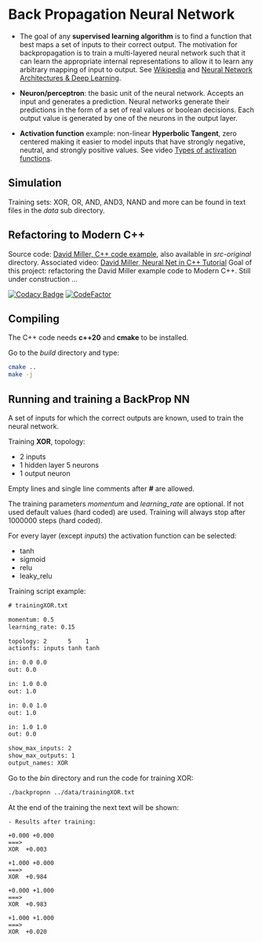 # Back Propagation Neural Network

- The goal of any **supervised learning algorithm** is to find a function that best maps a set of inputs to their correct output. The motivation for backpropagation is to train a multi-layered neural network such that it can learn the appropriate internal representations to allow it to learn any arbitrary mapping of input to output. See [Wikipedia](https://en.wikipedia.org/wiki/Backpropagation) and [Neural Network Architectures & Deep Learning](https://www.youtube.com/results?search_query=neural+network+types+overview).
  
- **Neuron/perceptron**: the basic unit of the neural network. Accepts an input and generates a prediction. Neural networks generate their predictions in the form of a set of real values or boolean decisions. Each output value is generated by one of the neurons in the output layer.

- **Activation function** example: non-linear **Hyperbolic Tangent**, zero centered making it easier to model inputs that have strongly negative, neutral, and strongly positive values. See video [Types of activation functions](https://www.youtube.com/watch?v=Fu273ovPBmQ).
  
## Simulation

Training sets: XOR, OR, AND, AND3, NAND and more can  be found in text files in the *data* sub directory.

## Refactoring to Modern C++

Source code: [David Miller, C++ code example](https://inkdrop.net/dave/docs/neural-net-tutorial.cpp), also available in *src-original* directory.
Associated video: [David Miller, Neural Net in C++ Tutorial](https://vimeo.com/19569529)
Goal of this project: refactoring the David Miller example code to Modern C++. Still under construction ...

[![Codacy Badge](https://api.codacy.com/project/badge/Grade/2cd688b1e3984f63b00fdee04e7dac4b)](https://www.codacy.com/project/josokw/BackPropNN/dashboard?utm_source=github.com&amp;utm_medium=referral&amp;utm_content=josokw/BackPropNN&amp;utm_campaign=Badge_Grade_Dashboard)
[![CodeFactor](https://www.codefactor.io/repository/github/josokw/backpropnn/badge)](https://www.codefactor.io/repository/github/josokw/backpropnn)

## Compiling

The C++ code needs **c++20** and **cmake** to be installed.

Go to the *build* directory and type:

```bash
cmake ..
make -j
```

## Running and training a BackProp NN

A set of inputs for which the correct outputs are known, used to train the neural network.

Training **XOR**, topology:

- 2 inputs
- 1 hidden layer 5 neurons
- 1 output neuron

Empty lines and single line comments after **#** are allowed.

The training parameters *momentum* and *learning_rate* are optional.
If not used default values (hard coded) are used.
Training will always stop after 1000000 steps (hard coded).

For every layer (except *inputs*) the activation function can be selected:

- tanh
- sigmoid
- relu
- leaky_relu

Training script example:

```txt
# trainingXOR.txt

momentum: 0.5
learning_rate: 0.15

topology: 2      5    1
actionfs: inputs tanh tanh

in: 0.0 0.0
out: 0.0

in: 1.0 0.0
out: 1.0

in: 0.0 1.0
out: 1.0

in: 1.0 1.0
out: 0.0

show_max_inputs: 2
show_max_outputs: 1
output_names: XOR
```

Go to the *bin* directory and run the code for training XOR:

```bash
./backpropnn ../data/trainingXOR.txt
```

At the end of the training the next text will be shown:

```text
- Results after training:     

+0.000 +0.000 
===> 
XOR  +0.003 

+1.000 +0.000 
===> 
XOR  +0.984 

+0.000 +1.000 
===> 
XOR  +0.983 

+1.000 +1.000 
===> 
XOR  +0.020 
```
